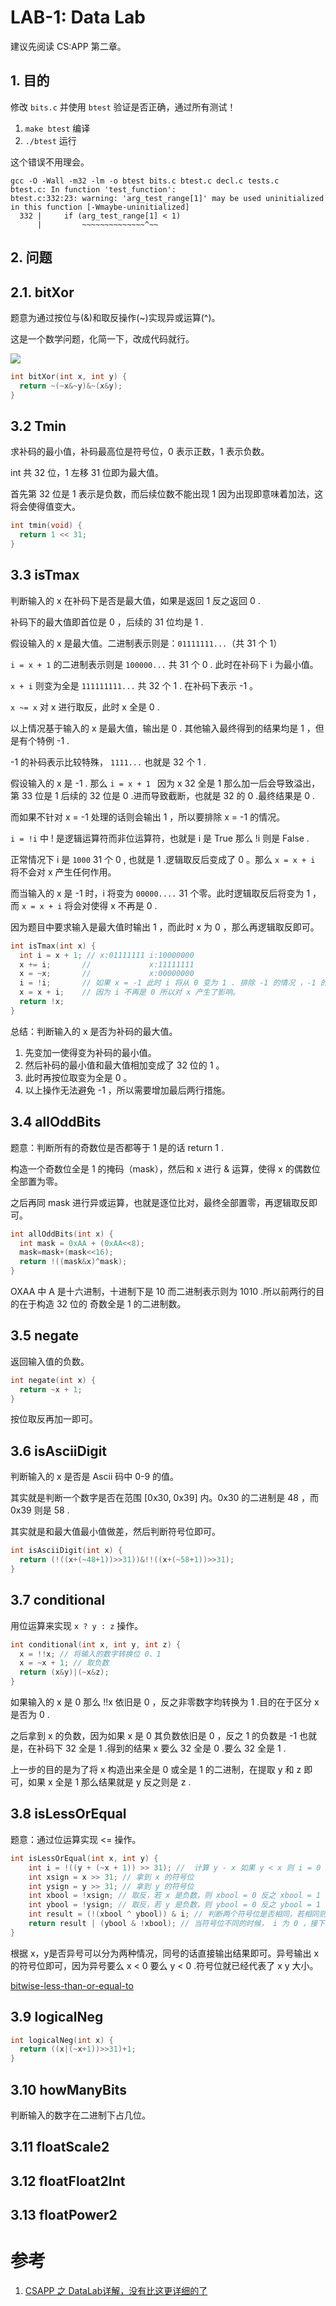 # LAB-1: Data Lab

建议先阅读 CS:APP 第二章。

## 1. 目的

修改 `bits.c` 并使用 `btest` 验证是否正确，通过所有测试！

1. `make btest` 编译
2. `./btest` 运行

这个错误不用理会。

```
gcc -O -Wall -m32 -lm -o btest bits.c btest.c decl.c tests.c
btest.c: In function 'test_function':
btest.c:332:23: warning: 'arg_test_range[1]' may be used uninitialized in this function [-Wmaybe-uninitialized]
  332 |     if (arg_test_range[1] < 1)
      |         ~~~~~~~~~~~~~~^~~
```

## 2. 问题

## 2.1. bitXor

题意为通过按位与(&)和取反操作(~)实现异或运算(^)。

这是一个数学问题，化简一下，改成代码就行。

![](image/2-lab1/1642138042010.png)

```c
int bitXor(int x, int y) {
  return ~(~x&~y)&~(x&y);
}
```

## 3.2 Tmin

求补码的最小值，补码最高位是符号位，0 表示正数，1 表示负数。

int 共 32 位，1 左移 31 位即为最大值。

首先第 32 位是 1 表示是负数，而后续位数不能出现 1 因为出现即意味着加法，这将会使得值变大。

```c
int tmin(void) {
  return 1 << 31;
}
```

## 3.3 isTmax

判断输入的 x 在补码下是否是最大值，如果是返回 1 反之返回 0 .

补码下的最大值即首位是 0 ，后续的 31 位均是 1 .

假设输入的 x 是最大值。二进制表示则是：`01111111...`（共 31 个 1）

`i = x + 1` 的二进制表示则是 `100000...` 共 31 个 0 . 此时在补码下 i 为最小值。

`x + i` 则变为全是 `111111111...` 共 32 个 1 . 在补码下表示 -1 。

`x ~= x` 对 x 进行取反，此时 x 全是 0 .

以上情况基于输入的 x 是最大值，输出是 0 . 其他输入最终得到的结果均是 1 ，但是有个特例 -1 .

-1 的补码表示比较特殊， `1111...` 也就是 32 个 1 .

假设输入的 x 是 -1 . 那么 `i = x + 1 ` 因为 x 32 全是 1 那么加一后会导致溢出，第 33 位是 1 后续的 32 位是 0 .进而导致截断，也就是 32 的 0 .最终结果是 0 .

而如果不针对 x = -1 处理的话则会输出 1 ，所以要排除 x = -1 的情况。

`i = !i` 中 ! 是逻辑运算符而非位运算符，也就是 i 是 True 那么 !i 则是 False . 

正常情况下 i 是 `1000` 31 个 0 , 也就是 1 .逻辑取反后变成了 0 。那么 `x = x + i` 将不会对 x 产生任何作用。

而当输入的 x 是 -1 时，i 将变为 `00000....` 31 个零。此时逻辑取反后将变为 1 ，而 `x = x + i`  将会对使得 x 不再是 0 .

因为题目中要求输入是最大值时输出 1 ，而此时 x 为 0 ，那么再逻辑取反即可。

```c
int isTmax(int x) {
  int i = x + 1; // x:01111111 i:10000000
  x += i;       //             x:11111111
  x = ~x;       //             x:00000000
  i = !i;       // 如果 x = -1 此时 i 将从 0 变为 1 . 排除 -1 的情况 ，-1 的补码也是 11111111 
  x = x + i;    // 因为 i 不再是 0 所以对 x 产生了影响。
  return !x;
}
```

总结：判断输入的 x 是否为补码的最大值。

1. 先变加一使得变为补码的最小值。
2. 然后补码的最小值和最大值相加变成了 32 位的 1 。
3. 此时再按位取变为全是 0 。
4. 以上操作无法避免 -1 ，所以需要增加最后两行措施。

## 3.4 allOddBits

题意：判断所有的奇数位是否都等于 1 是的话 return 1 .

构造一个奇数位全是 1 的掩码（mask），然后和 x 进行 & 运算，使得 x 的偶数位全部置为零。

之后再同 mask 进行异或运算，也就是逐位比对，最终全部置零，再逻辑取反即可。

```c
int allOddBits(int x) {
  int mask = 0xAA + (0xAA<<8);
  mask=mask+(mask<<16);
  return !((mask&x)^mask);
}
```

OXAA 中 A 是十六进制，十进制下是 10 而二进制表示则为 1010 .所以前两行的目的在于构造 32 位的 奇数全是 1 的二进制数。

## 3.5 negate

返回输入值的负数。

```c
int negate(int x) {
  return ~x + 1;
}
```

按位取反再加一即可。

## 3.6 isAsciiDigit

判断输入的 x 是否是 Ascii 码中 0-9 的值。

其实就是判断一个数字是否在范围 [0x30, 0x39] 内。0x30 的二进制是 48 ，而 0x39 则是 58 .

其实就是和最大值最小值做差，然后判断符号位即可。

```c
int isAsciiDigit(int x) {
  return (!((x+(~48+1))>>31))&!!((x+(~58+1))>>31);
}
```

## 3.7 conditional

用位运算来实现 `x ? y : z` 操作。

```c
int conditional(int x, int y, int z) {
  x = !!x; // 将输入的数字转换位 0、1 
  x = ~x + 1; // 取负数
  return (x&y)|(~x&z);
}
```

如果输入的 x 是 0 那么 !!x 依旧是 0 ，反之非零数字均转换为 1 .目的在于区分 x 是否为 0 .

之后拿到 x 的负数，因为如果 x 是 0 其负数依旧是 0 ，反之 1 的负数是 -1 也就是，在补码下 32 全是 1 .得到的结果 x 要么 32 全是 0 .要么 32 全是 1 .

上一步的目的是为了将 x 构造出来全是 0 或全是 1 的二进制，在提取 y 和 z 即可，如果 x 全是 1 那么结果就是 y 反之则是 z .

## 3.8 isLessOrEqual

题意：通过位运算实现 <= 操作。

```c
int isLessOrEqual(int x, int y) {
    int i = !((y + (~x + 1)) >> 31); //  计算 y - x 如果 y < x 则 i = 0 反之 i = 1 
    int xsign = x >> 31; // 拿到 x 的符号位 
    int ysign = y >> 31; // 拿到 y 的符号位
    int xbool = !xsign; // 取反，若 x 是负数，则 xbool = 0 反之 xbool = 1
    int ybool = !ysign; // 取反，若 y 是负数，则 ybool = 0 反之 ybool = 1
    int result = (!(xbool ^ ybool)) & i; // 判断两个符号位是否相同，若相同则证明输出 i 即可，反之 i 为 0
    return result | (ybool & !xbool); // 当符号位不同的时候， i 为 0 ，接下来判断 x 的符号位即可。
}
```

根据 x，y是否异号可以分为两种情况，同号的话直接输出结果即可。异号输出 x 的符号位即可，因为异号要么 x < 0 要么 y < 0 .符号位就已经代表了 x y 大小。

[bitwise-less-than-or-equal-to](https://stackoverflow.com/questions/41948852/bitwise-less-than-or-equal-to)

## 3.9 logicalNeg

```c
int logicalNeg(int x) {
  return ((x|(~x+1))>>31)+1;
}
```

## 3.10 howManyBits

判断输入的数字在二进制下占几位。



## 3.11 floatScale2

## 3.12 floatFloat2Int

## 3.13 floatPower2

# 参考

1. [CSAPP 之 DataLab详解，没有比这更详细的了](https://zhuanlan.zhihu.com/p/59534845)